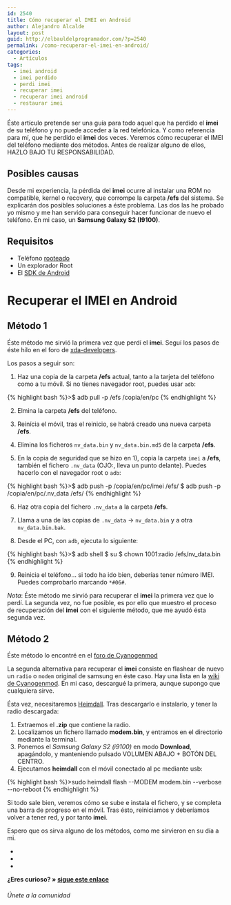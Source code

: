 ```yaml
---
id: 2540
title: Cómo recuperar el IMEI en Android
author: Alejandro Alcalde
layout: post
guid: http://elbauldelprogramador.com/?p=2540
permalink: /como-recuperar-el-imei-en-android/
categories:
  - Artículos
tags:
  - imei android
  - imei perdido
  - perdi imei
  - recuperar imei
  - recuperar imei android
  - restaurar imei
---
```

Éste artículo pretende ser una guía para todo aquel que ha perdido el **imei** de su teléfono y no puede acceder a la red telefónica. Y como referencia para mí, que he perdido el **imei** dos veces. Veremos cómo recuperar el IMEI del teléfono mediante dos métodos. Antes de realizar alguno de ellos, <span class="highlight style-1">HAZLO BAJO TU RESPONSABILIDAD</span>.

## Posibles causas

Desde mi experiencia, la pérdida del **imei** ocurre al instalar una ROM no compatible, kernel o recovery, que corrompe la carpeta **/efs** del sistema. Se explicarán dos posibles soluciones a éste problema. Las dos las he probado yo mismo y me han servido para conseguir hacer funcionar de nuevo el teléfono. En mi caso, un **Samsung Galaxy S2 (I9100)**.

## Requisitos

  * Teléfono [rooteado][1]
  * Un explorador Root
  * El [SDK de Android][2]

<!--more-->

# Recuperar el IMEI en Android

## Método 1

Éste método me sirvió la primera vez que perdí el **imei**. Seguí los pasos de éste hilo en el foro de [xda-developers][3].

Los pasos a seguir son:

1) Haz una copia de la carpeta **/efs** actual, tanto a la tarjeta del teléfono como a tu móvil. Si no tienes navegador root, puedes usar `adb`:

{% highlight bash %}>$ adb pull -p /efs /copia/en/pc
{% endhighlight %}

2) Elmina la carpeta **/efs** del teléfono.

3) Reinícia el móvil, tras el reinicio, se habrá creado una nueva carpeta **/efs**.

4) Elimina los ficheros `nv_data.bin` y `nv_data.bin.md5` de la carpeta **/efs**.

5) En la copia de seguridad que se hizo en 1), copia la carpeta `imei` a **/efs**, también el fichero `.nv_data` (OJO:, lleva un punto delante). Puedes hacerlo con el navegador root o `adb`:

{% highlight bash %}>$ adb push -p /copia/en/pc/imei /efs/
$ adb push -p /copia/en/pc/.nv_data /efs/
{% endhighlight %}

6) Haz otra copia del fichero `.nv_data` a la carpeta **/efs**.

7) Llama a una de las copias de `.nv_data` -> `nv_data.bin` y a otra `nv_data.bin.bak`.

8) Desde el PC, con `adb`, ejecuta lo siguiente:

{% highlight bash %}>$ adb shell
$ su
$ chown 1001:radio /efs/nv_data.bin
{% endhighlight %}

9) Reinicia el teléfono&#8230; si todo ha ido bien, deberías tener número IMEI. Puedes comprobarlo marcando `*#06#`.

*Nota*: Éste método me sirvió para recuperar el **imei** la primera vez que lo perdí. La segunda vez, no fue posible, es por ello que muestro el proceso de recuperación del **imei** con el siguiente método, que me ayudó ésta segunda vez.

## Método 2

Éste método lo encontré en el [foro de Cyanogenmod][4]

La segunda alternativa para recuperar el **imei** consiste en flashear de nuevo un `radio` o `modem` original de samsung en éste caso. Hay una lista en la [wiki de Cyanogenmod][5]. En mi caso, descargué la primera, aunque supongo que cualquiera sirve.

Ésta vez, necesitaremos [Heimdall][6]. Tras descargarlo e instalarlo, y tener la radio descargada:

  1. Extraemos el **.zip** que contiene la radio.
  2. Localizamos un fichero llamado **modem.bin**, y entramos en el directorio mediante la terminal.
  3. Ponemos el *Samsung Galaxy S2 (i9100)* en modo **Download**, apagándolo, y manteniendo pulsado VOLUMEN ABAJO + BOTÓN DEL CENTRO.
  4. Ejecutamos **heimdall** con el móvil conectado al pc mediante usb:

{% highlight bash %}>sudo heimdall flash --MODEM modem.bin --verbose --no-reboot
{% endhighlight %}

Si todo sale bien, veremos cómo se sube e instala el fichero, y se completa una barra de progreso en el móvil. Tras ésto, reiniciamos y deberíamos volver a tener red, y por tanto **imei**.

Espero que os sirva alguno de los métodos, como me sirvieron en su día a mi.

<div class="sharedaddy">
  <div class="sd-content">
    <ul>
      <li>
        <a class="hastip" rel="nofollow" href="http://twitter.com/home?status=Cómo recuperar el IMEI en Android+http://elbauldelprogramador.com/como-recuperar-el-imei-en-android/+V%C3%ADa+%40elbaulp" onclick="javascript:window.open(this.href, '', 'menubar=no,toolbar=no,resizable=yes,scrollbars=yes,height=600,width=600');return false;" title="Compartir en Twitter" target="_blank"><span class="iconbox-title"><i class="icon-twitter icon-2x"></i></span></a>
      </li>
      <li>
        <a class="hastip" rel="nofollow" href="http://www.facebook.com/sharer.php?u=http://elbauldelprogramador.com/como-recuperar-el-imei-en-android/&t=Cómo recuperar el IMEI en Android+http://elbauldelprogramador.com/como-recuperar-el-imei-en-android/+V%C3%ADa+%40elbaulp" onclick="javascript:window.open(this.href, '', 'menubar=no,toolbar=no,resizable=yes,scrollbars=yes,height=600,width=600');return false;" title="Compartir en Facebook" target="_blank"><span class="iconbox-title"><i class="icon-facebook icon-2x"></i></span></a>
      </li>
      <li>
        <a class="hastip" rel="nofollow" href="https://plus.google.com/share?url=Cómo recuperar el IMEI en Android+http://elbauldelprogramador.com/como-recuperar-el-imei-en-android/+V%C3%ADa+%40elbaulp" onclick="javascript:window.open(this.href, '', 'menubar=no,toolbar=no,resizable=yes,scrollbars=yes,height=600,width=600');return false;" title="Compartir en G+" target="_blank"><span class="iconbox-title"><i class="icon-google-plus icon-2x"></i></span></a>
      </li>
    </ul>
  </div>
</div>

<span id="socialbottom" class="highlight style-2">

<p>
  <strong>¿Eres curioso? » <a onclick="javascript:_gaq.push(['_trackEvent','random','click-random']);" href="/index.php?random=1">sigue este enlace</a></strong>
</p>

<h6>
  Únete a la comunidad
</h6>

<div class="iconsc hastip" title="2240 seguidores">
  <a href="http://twitter.com/elbaulp" target="_blank"><i class="icon-twitter"></i></a>
</div>

<div class="iconsc hastip" title="2452 fans">
  <a href="http://facebook.com/elbauldelprogramador" target="_blank"><i class="icon-facebook"></i></a>
</div>

<div class="iconsc hastip" title="0 +1s">
  <a href="http://plus.google.com/+Elbauldelprogramador" target="_blank"><i class="icon-google-plus"></i></a>
</div>

<div class="iconsc hastip" title="Repositorios">
  <a href="http://github.com/algui91" target="_blank"><i class="icon-github"></i></a>
</div>

<div class="iconsc hastip" title="Feed RSS">
  <a href="http://elbauldelprogramador.com/feed" target="_blank"><i class="icon-rss"></i></a>
</div></span>

 [1]: http://elbauldelprogramador.com/rootear-samsung-galaxy-s-gt-i9003/ "Rootear Samsung Galaxy S GT-I9003"
 [2]: http://elbauldelprogramador.com/como-instalar-el-ide-android-studio-en-linux-y-pequena-guia-de-uso/
 [3]: http://forum.xda-developers.com/galaxy-s2/general/guide-recover-imei-9-steps-t1264021 "[GUIDE] Recover your IMEI in 9 steps."
 [4]: http://forum.cyanogenmod.org/topic/76511-updating-the-basebandradiomodem/#entry405203 "Updating The Baseband/radio/modem"
 [5]: http://wiki.cyanogenmod.org/w/I9100_Info "Descargar radios i9100"
 [6]: http://glassechidna.com.au/heimdall/#downloads